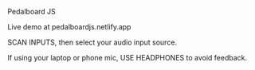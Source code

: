 Pedalboard JS

Live demo at pedalboardjs.netlify.app

SCAN INPUTS, then select your audio input source.

If using your laptop or phone mic, USE HEADPHONES to avoid feedback.
